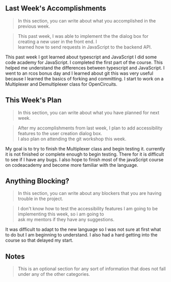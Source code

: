 ## Last Week's Accomplishments

> In this section, you can write about what you accomplished in the previous week.

> This past week, I was able to implement the the dialog box for creating a new user in the front end. I \
> learned how to send requests in JavaScript to the backend API.

This past week I got learned about typescript and JavaScript I did some code academy for JavaScript.
I completed the first part of the course. This helped me understand the differences
between typescript and JavaScript. I went to an rcos bonus day and I learned about
git this was very useful because I learned the basics of forking and committing.
I start to work on a Multiplexer and Demultiplexer class for OpenCircuits.


## This Week's Plan

> In this section, you can write about what you have planned for next week.

> After my accomplishments from last week, I plan to add accessibility features to the user creation dialog box. \
> I also plan on attending the git workshop this week.

My goal is to try to finish the Multiplexer class and begin testing it. currently it is not
finished or complete enough to begin testing. There for it is difficult to see if I have
any bugs. I also hope to finish most of the javaScript course on codeacademy and become more
familiar with the language.  
## Anything Blocking?

> In this section, you can write about any blockers that you are having trouble in the project.

> I don't know how to test the accessibility features I am going to be implementing this week, so i am going to \
> ask my mentors if they have any suggestions.

It was difficult to adapt to the new language so I was not sure at first what to do
but I am beginning to understand. I also had a hard getting into the course so that
delayed my start.

## Notes

> This is an optional section for any sort of information that does not fall under any of the other categories.
